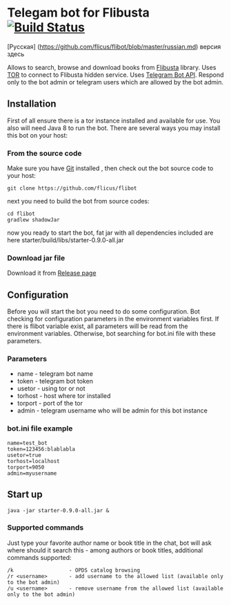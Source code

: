 # Telegam bot for Flibusta [![Build Status](https://travis-ci.org/flicus/flibot.png)](https://travis-ci.org/flicus/flibot)
[Русская] (https://github.com/flicus/flibot/blob/master/russian.md) версия здесь

Allows to search, browse and download books from [Flibusta](http://www.flibusta.is) library. Uses [TOR](https://www.torproject.org) to connect to Flibusta hidden service. Uses [Telegram Bot API](https://github.com/rubenlagus/TelegramBots). Respond only to the bot admin or telegram users which are allowed by the bot admin.
## Installation
First of all ensure there is a tor instance installed and available for use. You also will need Java 8 to run the bot. There are several ways you may install this bot on your host:
### From the source code
Make sure you have [Git](https://git-scm.com/) installed , then check out the bot source code to your host:
```
git clone https://github.com/flicus/flibot
```
next you need to build the bot from source codes:
```
cd flibot
gradlew shadowJar
```
now you ready to start the bot, fat jar with all dependencies included are here starter/build/libs/starter-0.9.0-all.jar  
### Download jar file
 Download it from [Release page](https://github.com/flicus/flibot/releases)
## Configuration
Before you will start the bot you need to do some configuration. Bot checking for configuration parameters in the environment variables first. If there is flibot variable exist, all parameters will be read from the environment variables. Otherwise, bot searching for bot.ini file with these parameters.
### Parameters
- name    - telegram bot name
- token   - telegram bot token
- usetor  - using tor or not
- torhost - host where tor installed 
- torport - port of the tor
- admin   - telegram username who will be admin for this bot instance

### bot.ini file example
```
name=test_bot
token=123456:blablabla
usetor=true
torhost=localhost
torport=9050
admin=myusername
```
## Start up
```
java -jar starter-0.9.0-all.jar &
```
### Supported commands
Just type your favorite author name or book title in the chat, bot will ask where should it search this - among authors or book titles, additional commands supported:
```
/k                  - OPDS catalog browsing
/r <username>       - add username to the allowed list (available only to the bot admin)
/u <username>       - remove username from the allowed list (available only to the bot admin)
```
